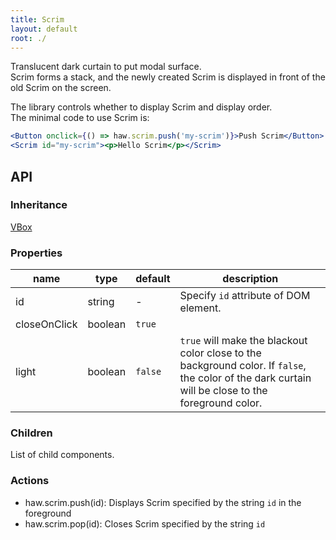 ```yaml
---
title: Scrim
layout: default
root: ./
---
```


Translucent dark curtain to put modal surface.  
Scrim forms a stack, and the newly created Scrim is displayed in front of the old Scrim on the screen.

The library controls whether to display Scrim and display order.  
The minimal code to use Scrim is:

```jsx
<Button onclick={() => haw.scrim.push('my-scrim')}>Push Scrim</Button>
<Scrim id="my-scrim"><p>Hello Scrim</p></Scrim>
```


API
--------

### Inheritance

[VBox](vbox)

### Properties

| name | type | default | description |
| ---- | -- | ----------- | ---- |
| id | string | - | Specify `id` attribute of DOM element. |
| closeOnClick | boolean | `true` |  |
| light | boolean | `false` | `true` will make the blackout color close to the background color. If `false`, the color of the dark curtain will be close to the foreground color. |

### Children

List of child components.

### Actions

- haw.scrim.push(id): Displays Scrim specified by the string `id` in the foreground
- haw.scrim.pop(id): Closes Scrim specified by the string `id`
